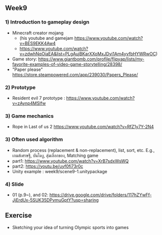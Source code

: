## Week9

### 1) Introduction to gameplay design
- Minecraft creator mojang 
   - (his youtube and gamejam https://www.youtube.com/watch?v=BES9EKK4Aw4 </br> 
   - https://www.youtube.com/watch?v=zdwhNqOiaEA&list=PLgAujBKarXXoMxJDyi1Am4yvfbHYWRwOC) </br>
- Game story: https://www.giantbomb.com/profile/flipyap/lists/my-favorite-examples-of-video-game-storytelling/28398/ </br> 
- "Paper please" https://store.steampowered.com/app/239030/Papers_Please/

### 2) Prototype
   - Resident evil 7 prototype : https://www.youtube.com/watch?v=zAynp4MSIfw

### 3) Game mechanics
   - Rope in Last of us 2 https://www.youtube.com/watch?v=RfZ1y7Y-2N4

### 3) Often used algorithm
   - Random process (replacement & non-replacement), list, sort, etc. E.g., เกมส์เศรษฐี, บันไดงู, สุ่มเลือกของ, Matching game <br>
   - part1: https://www.youtube.com/watch?v=XrB7sdxWsWQ <br>
   - part2: https://youtu.be/uyf0fi73r0c <br>
   - Unity example : week9/scene9-1.unitypackage

### 4) Slide 
   - 01 (p.9~), and 02: https://drive.google.com/drive/folders/117hZYwFf-JjErdUx-5SUK35DPvmuGptY?usp=sharing

## Exercise
   - Sketching your idea of turning Olympic sports into games
